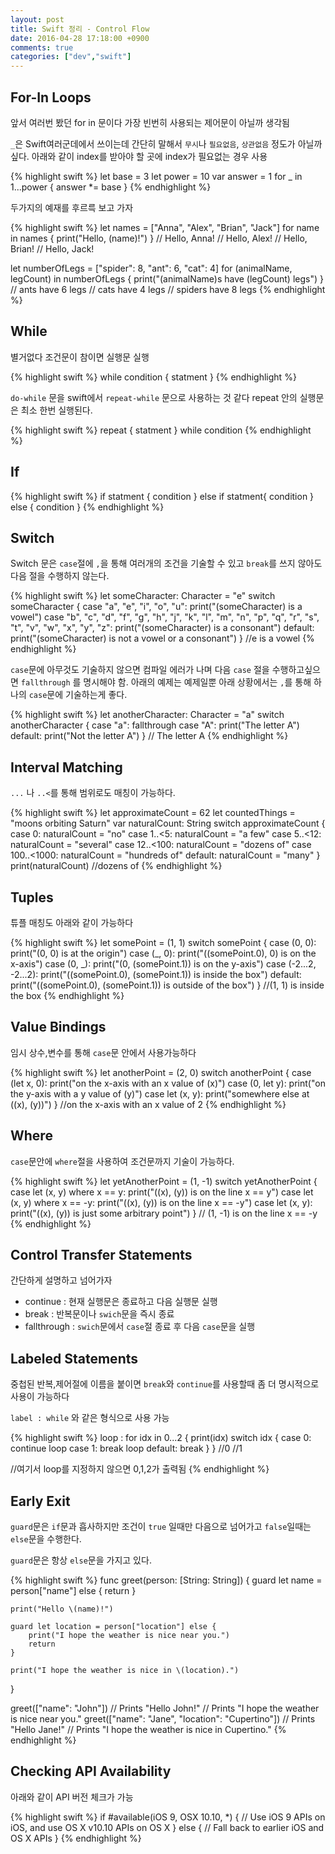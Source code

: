 ```yaml
---
layout: post
title: Swift 정리 - Control Flow
date: 2016-04-28 17:18:00 +0900
comments: true
categories: ["dev","swift"]
--- 
```


## For-In Loops

앞서 여러번 봤던 for in 문이다 가장 빈번히 사용되는 제어문이 아닐까 생각됨

`_`은 Swift여러군데에서 쓰이는데 간단히 말해서 `무시`나 `필요없음`, `상관없음` 정도가 아닐까 싶다.
아래와 같이 index를 받아야 할 곳에 index가 필요없는 경우 사용

{% highlight swift %}
let base = 3
let power = 10
var answer = 1
for _ in 1...power {
    answer *= base
}
{% endhighlight %}

두가지의 예재를 후르륵 보고 가자 

{% highlight swift %}
let names = ["Anna", "Alex", "Brian", "Jack"]
for name in names {
    print("Hello, \(name)!")
}
// Hello, Anna!
// Hello, Alex!
// Hello, Brian!
// Hello, Jack!

let numberOfLegs = ["spider": 8, "ant": 6, "cat": 4]
for (animalName, legCount) in numberOfLegs {
    print("\(animalName)s have \(legCount) legs")
}
// ants have 6 legs
// cats have 4 legs
// spiders have 8 legs
{% endhighlight %}

## While

별거없다 조건문이 참이면 실행문 실행

{% highlight swift %}
while condition {
	statment
}
{% endhighlight %}

`do-while` 문을 swift에서 `repeat-while` 문으로 사용하는 것 같다 repeat 안의 실행문은 최소 한번 실행된다.

{% highlight swift %}
repeat {
	statment
} while condition
{% endhighlight %}

## If

{% highlight swift %}
if statment {
	condition
} else if statment{
	condition
} else {
	condition
}
{% endhighlight %}

## Switch

Switch 문은 `case`절에 `,`을 통해 여러개의 조건을 기술할 수 있고
`break`를 쓰지 않아도 다음 절을 수행하지 않는다.

{% highlight swift %}
let someCharacter: Character = "e"
switch someCharacter {
case "a", "e", "i", "o", "u":
    print("\(someCharacter) is a vowel")
case "b", "c", "d", "f", "g", "h", "j", "k", "l", "m",
     "n", "p", "q", "r", "s", "t", "v", "w", "x", "y", "z":
    print("\(someCharacter) is a consonant")
default:
    print("\(someCharacter) is not a vowel or a consonant")
}
//e is a vowel
{% endhighlight %}

`case`문에 아무것도 기술하지 않으면 컴파일 에러가 나며 다음 `case` 절을 수행하고싶으면 `fallthrough` 를 명시해야 함.
아래의 예제는 예제일뿐 아래 상황에서는 `,`를 통해 하나의 `case`문에 기술하는게 좋다.

{% highlight swift %}
let anotherCharacter: Character = "a"
switch anotherCharacter {
case "a":
    fallthrough
case "A":
    print("The letter A")
default:
    print("Not the letter A")
}
// The letter A
{% endhighlight %}

## Interval Matching

`...` 나 `..<`를 통해 범위로도 매칭이 가능하다.

{% highlight swift %}
let approximateCount = 62
let countedThings = "moons orbiting Saturn"
var naturalCount: String
switch approximateCount {
case 0:
    naturalCount = "no"
case 1..<5:
    naturalCount = "a few"
case 5..<12:
    naturalCount = "several"
case 12..<100:
    naturalCount = "dozens of"
case 100..<1000:
    naturalCount = "hundreds of"
default:
    naturalCount = "many"
}
print(naturalCount)
//dozens of
{% endhighlight %}

## Tuples

튜플 매칭도 아래와 같이 가능하다

{% highlight swift %}
let somePoint = (1, 1)
switch somePoint {
case (0, 0):
    print("(0, 0) is at the origin")
case (_, 0):
    print("(\(somePoint.0), 0) is on the x-axis")
case (0, _):
    print("(0, \(somePoint.1)) is on the y-axis")
case (-2...2, -2...2):
    print("(\(somePoint.0), \(somePoint.1)) is inside the box")
default:
    print("(\(somePoint.0), \(somePoint.1)) is outside of the box")
}
//(1, 1) is inside the box
{% endhighlight %}

## Value Bindings

임시 상수,변수를 통해 `case`문 안에서 사용가능하다

{% highlight swift %}
let anotherPoint = (2, 0)
switch anotherPoint {
case (let x, 0):
    print("on the x-axis with an x value of \(x)")
case (0, let y):
    print("on the y-axis with a y value of \(y)")
case let (x, y):
    print("somewhere else at (\(x), \(y))")
}
//on the x-axis with an x value of 2
{% endhighlight %}

## Where

`case`문안에 `where`절을 사용하여 조건문까지 기술이 가능하다.

{% highlight swift %}
let yetAnotherPoint = (1, -1)
switch yetAnotherPoint {
case let (x, y) where x == y:
    print("(\(x), \(y)) is on the line x == y")
case let (x, y) where x == -y:
    print("(\(x), \(y)) is on the line x == -y")
case let (x, y):
    print("(\(x), \(y)) is just some arbitrary point")
}
// (1, -1) is on the line x == -y
{% endhighlight %}

## Control Transfer Statements

간단하게 설명하고 넘어가자

* continue : 현재 실행문은 종료하고 다음 실행문 실행
* break : 반복문이나 `swich`문을 즉시 종료
* fallthrough : `swich`문에서 `case`절 종료 후 다음 `case`문을 실행

## Labeled Statements

중첩된 반복,제어절에 이름을 붙이면 `break`와 `continue`를 사용할때 좀 더 명시적으로 사용이 가능하다

`label : while` 와 같은 형식으로 사용 가능

{% highlight swift %}
loop : for idx in 0...2 {
    print(idx)
    switch idx {
        case 0:
            continue loop
        case 1:
            break loop
        default:
            break
    }
}
//0
//1

//여기서 loop를 지정하지 않으면 0,1,2가 출력됨
{% endhighlight %}

## Early Exit

`guard`문은 `if`문과 흡사하지만 조건이 `true` 일때만 다음으로 넘어가고 `false`일때는 `else`문을 수행한다.

`guard`문은 항상 `else`문을 가지고 있다. 

{% highlight swift %}
func greet(person: [String: String]) {
    guard let name = person["name"] else {
        return
    }
    
    print("Hello \(name)!")
    
    guard let location = person["location"] else {
        print("I hope the weather is nice near you.")
        return
    }
    
    print("I hope the weather is nice in \(location).")
}
 
greet(["name": "John"])
// Prints "Hello John!"
// Prints "I hope the weather is nice near you."
greet(["name": "Jane", "location": "Cupertino"])
// Prints "Hello Jane!"
// Prints "I hope the weather is nice in Cupertino."
{% endhighlight %}

## Checking API Availability

아래와 같이 API 버전 체크가 가능

{% highlight swift %}
if #available(iOS 9, OSX 10.10, *) {
    // Use iOS 9 APIs on iOS, and use OS X v10.10 APIs on OS X
} else {
    // Fall back to earlier iOS and OS X APIs
}
{% endhighlight %}